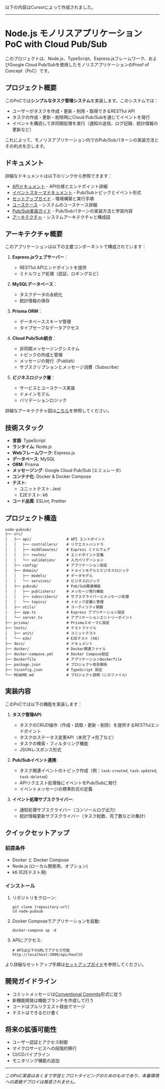 以下の内容はCursorによって作成されました。

---

# Node.js モノリスアプリケーション PoC with Cloud Pub/Sub

このプロジェクトは、Node.js、TypeScript、Express.jsフレームワーク、およびGoogle Cloud Pub/Subを使用したモノリスアプリケーションのProof of Concept（PoC）です。

## プロジェクト概要

このPoCでは**シンプルなタスク管理システム**を実装します。このシステムでは：

- ユーザーがタスクを作成・更新・削除・取得できるRESTful API
- タスクの作成・更新・削除時にCloud Pub/Subを通じてイベントを発行
- イベントを購読して非同期処理を実行（通知の送信、ログ記録、統計情報の更新など）

これによって、モノリスアプリケーション内でのPub/Subパターンの実装方法とその利点を示します。

## ドキュメント

詳細なドキュメントは以下のリンクから参照できます：

- [APIドキュメント](docs/api.md) - API仕様とエンドポイント詳細
- [イベントスキーマドキュメント](docs/events.md) - Pub/Subトピックとイベント形式
- [セットアップガイド](docs/setup.md) - 環境構築と実行手順
- [ユースケース](docs/usecases.md) - システムのユースケース詳細
- [Pub/Sub実装ガイド](docs/pubsub-guide.md) - Pub/Subパターンの実装方法と学習内容
- [アーキテクチャ](docs/architecture.md) - システムアーキテクチャと構成図

## アーキテクチャ概要

このアプリケーションは以下の主要コンポーネントで構成されています：

1. **Express.jsウェブサーバー**：

   - RESTful APIエンドポイントを提供
   - ミドルウェア処理（認証、ロギングなど）

2. **MySQLデータベース**：

   - タスクデータの永続化
   - 統計情報の保存

3. **Prisma ORM**：

   - データベーススキーマ管理
   - タイプセーフなデータアクセス

4. **Cloud Pub/Sub統合**：

   - 非同期メッセージングシステム
   - トピックの作成と管理
   - メッセージの発行（Publish）
   - サブスクリプションとメッセージ消費（Subscribe）

5. **ビジネスロジック層**：
   - サービスとユースケース実装
   - ドメインモデル
   - バリデーションロジック

詳細なアーキテクチャ図は[こちら](docs/architecture.md)を参照してください。

## 技術スタック

- **言語**: TypeScript
- **ランタイム**: Node.js
- **Webフレームワーク**: Express.js
- **データベース**: MySQL
- **ORM**: Prisma
- **メッセージング**: Google Cloud Pub/Sub (エミュレータ)
- **コンテナ化**: Docker & Docker Compose
- **テスト**:
  - ユニットテスト: Jest
  - E2Eテスト: k6
- **コード品質**: ESLint, Prettier

## プロジェクト構造

```
node-pubsub/
├── src/
│   ├── api/                # API エンドポイント
│   │   ├── controllers/    # リクエストハンドラ
│   │   ├── middlewares/    # Express ミドルウェア
│   │   ├── routes/         # エンドポイント定義
│   │   └── validation/     # 入力バリデーション
│   ├── config/             # アプリケーション設定
│   ├── domain/             # ドメインモデルとビジネスロジック
│   │   ├── models/         # データモデル
│   │   └── services/       # ビジネスロジック
│   ├── pubsub/             # Pub/Sub関連機能
│   │   ├── publishers/     # メッセージ発行機能
│   │   ├── subscribers/    # サブスクライバーとメッセージ処理
│   │   └── topics/         # トピック定義と管理
│   ├── utils/              # ユーティリティ関数
│   ├── app.ts              # Express アプリケーション設定
│   └── server.ts           # アプリケーションエントリーポイント
├── prisma/                 # Prismaスキーマと設定
├── tests/                  # テストファイル
│   ├── unit/               # ユニットテスト
│   └── e2e/                # E2Eテスト (k6)
├── docs/                   # ドキュメント
├── docker/                 # Docker関連ファイル
├── docker-compose.yml      # Docker Compose設定
├── Dockerfile              # アプリケーションDockerfile
├── package.json            # プロジェクト依存関係
├── tsconfig.json           # TypeScript 設定
└── README.md               # プロジェクト説明（このファイル）
```

## 実装内容

このPoCでは以下の機能を実装します：

1. **タスク管理API**:

   - タスクのCRUD操作（作成・読取・更新・削除）を提供するRESTfulエンドポイント
   - タスクのステータス変更API（未完了→完了など）
   - タスクの検索・フィルタリング機能
   - JSONレスポンス形式

2. **Pub/Subイベント連携**:

   - タスク関連イベントのトピック作成（例：`task-created`, `task-updated`, `task-deleted`）
   - APIリクエスト処理後にイベントをPub/Subに発行
   - イベントメッセージの標準形式の定義

3. **イベント処理サブスクライバー**:
   - 通知処理サブスクライバー（コンソールログ出力）
   - 統計情報更新サブスクライバー（タスク総数、完了数などの集計）

## クイックセットアップ

### 前提条件

- Docker と Docker Compose
- Node.js (ローカル開発用、オプション)
- k6 (E2Eテスト用)

### インストール

1. リポジトリをクローン:

   ```
   git clone [repository-url]
   cd node-pubsub
   ```

2. Docker Composeでアプリケーションを起動:

   ```
   docker-compose up -d
   ```

3. APIにアクセス:
   ```
   # APIは以下のURLでアクセス可能
   http://localhost:3000/api/health
   ```

より詳細なセットアップ手順は[セットアップガイド](docs/setup.md)を参照してください。

## 開発ガイドライン

- コミットメッセージは[Conventional Commits](https://www.conventionalcommits.org/)形式に従う
- 新機能開発は機能ブランチを作成して行う
- コードはプルリクエスト経由でマージ
- テストはできるだけ書く

## 将来の拡張可能性

- ユーザー認証とアクセス制御
- マイクロサービスへの段階的移行
- CI/CDパイプライン
- モニタリング機能の追加

---

_このPoC実装はあくまで学習とプロトタイピングのためのものであり、本番環境への直接デプロイは推奨されません。_
